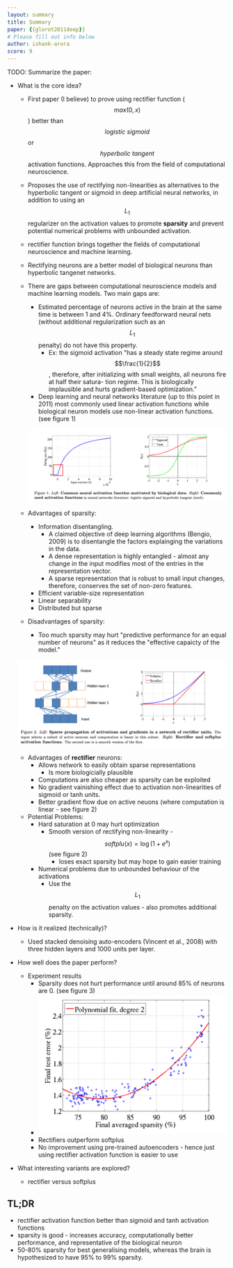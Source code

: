 ```yaml
---
layout: summary
title: Summary
paper: {{glorot2011deep}}
# Please fill out info below
author: ishank-arora
score: 9
---
```


TODO: Summarize the paper:
* What is the core idea?

  * First paper (I believe) to prove using rectifier function ($$max(0,  x)$$) better than $$\textit{logistic sigmoid}$$ or $$\textit{hyperbolic tangent}$$ activation functions. Approaches this from the field of computational neuroscience. 

  * Proposes the use of rectifying non-linearities as alternatives to the hyperbolic tangent or sigmoid in deep artificial neural networks, in addition to using an $$L_1$$ regularizer on the activation values to promote **sparsity** and prevent potential numerical problems with unbounded activation. 

  * rectifier function brings together the fields of computational neuroscience and machine learning.

  * Rectifying neurons are a better model of biological neurons than hyperbolic tangenet networks.

  * There are gaps between computational neuroscience models and machine learning models. Two main gaps are:

    * Estimated percentage of neurons active in the brain at the same time is between 1 and 4%. Ordinary feedforward neural nets (without additional regularization such as an $$L_1$$ penalty) do not have this property.
      * Ex: the sigmoid activation "has a steady state regime around $$\frac{1}{2}$$ , therefore, after initializing with small weights, all neurons fire at half their satura- tion regime. This is biologically implausible and hurts gradient-based optimization."
    * Deep learning and neural networks literature (up to this point in 2011) most commonly used linear activation functions while biological neuron models use non-linear activation functions. (see figure 1)

    ![glorot2011deep_1_1](../assets/glorot2011deep_1_1.png)

  * Advantages of sparsity:

    * Information disentangling.
      * A claimed objective of deep learning algorithms (Bengio, 2009) is to disentangle the factors explainging the variations in the data. 
      * A dense representation is highly entangled - almost any change in the input modifies most of the entries in the representation vector.
      * A sparse representation that is robust to small input changes, therefore, conserves the set of non-zero features.
    * Efficient variable-size representation
    * Linear separability
    * Distributed but sparse

  * Disadvantages of sparsity:

    * Too much sparsity may hurt "predictive performance for an equal number of neurons" as it reduces the "effective capaicty of the model."

  ![glorot2011deep_1_2](../assets/glorot2011deep_1_2.png)

  * Advantages of **rectifier** neurons:
    * Allows network to easily obtain sparse representations
      * Is more biologicially plausible
    * Computations are also cheaper as sparsity can be exploited
    * No gradient vainishing effect due to activation non-linearities of sigmoid or tanh units.
    * Better gradient flow due on active neuons (where computation is linear - see figure 2)
  * Potential Problems:
    * Hard saturation at 0 may hurt optimization
      * Smooth version of rectifying non-linearity - $$softplu(x) = \log(1 + e^x)$$ (see figure 2)
        * loses exact sparsity but may hope to gain easier training
    * Numerical problems due to unbounded behaviour of the activations
      * Use the $$L_1$$ penalty on the activation values - also promotes additional sparsity.

* How is it realized (technically)?

  * Used stacked denoising auto-encoders (Vincent et al., 2008) with three hidden layers and 1000 units per layer. 

* How well does the paper perform?

  * Experiment results
    * Sparsity does not hurt performance until around 85% of neurons are 0. (see figure 3)
    * ![glorot2011deep_1_3](../assets/glorot2011deep_1_3.png)
    * Rectifiers outperform softplus
    * No improvement using pre-trained autoencoders - hence just using rectifier activation function is easier to use 

* What interesting variants are explored?

  * rectifier versus softplus 

## TL;DR
* rectifier activation function better than sigmoid and tanh activation functions 
* sparsity is good - increases accuracy, computationally better performance, and representative of the biological neuron 
* 50-80% sparsity for best generalising models, whereas the brain is hypothesized to have 95% to 99% sparsity.
